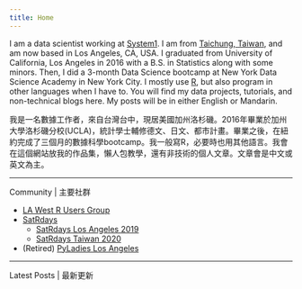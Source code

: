 ```yaml
---
title: Home
---
```


I am a data scientist working at [System1](http://system1.com). I am from [Taichung, Taiwan](https://en.wikipedia.org/wiki/Taichung), and am now based in Los Angeles, CA, USA. I graduated from University of California, Los Angeles in 2016 with a B.S. in Statistics along with some minors. Then, I did a 3-month Data Science bootcamp at New York Data Science Academy in New York City. I mostly use [R](https://www.r-project.org), but also program in other languages when I have to. You will find my data projects, tutorials, and non-technical blogs here. My posts will be in either English or Mandarin. 

我是一名數據工作者，來自台灣台中，現居美國加州洛杉磯。2016年畢業於加州大學洛杉磯分校(UCLA)，統計學士輔修德文、日文、都市計畫。畢業之後，在紐約完成了三個月的數據科學bootcamp。我一般寫R，必要時也用其他語言。我會在這個網站放我的作品集，懶人包教學，還有非技術的個人文章。文章會是中文或英文為主。

-----
Community | 主要社群

- [LA West R Users Group](https://laocr.org)
- [SatRdays](https://knowledgebase.satrdays.org)
  - [SatRdays Los Angeles 2019](https://losangeles2019.satrdays.org)
  - [SatRdays Taiwan 2020](http://taiwan2020.satrdays.org)
- (Retired) [PyLadies Los Angeles](https://www.meetup.com/Pyladies-LA/)

-----

Latest Posts | 最新更新
